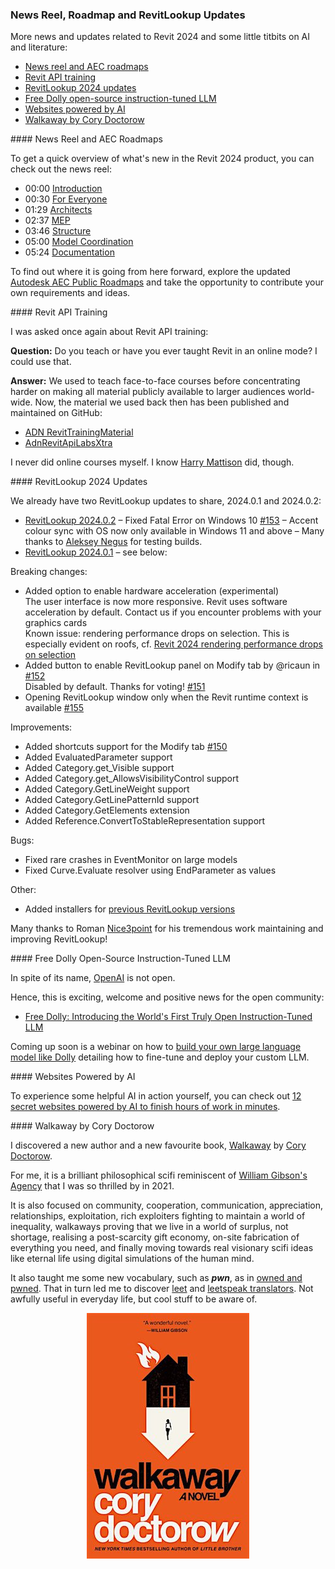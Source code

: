 <head>
<meta http-equiv="Content-Type" content="text/html; charset=utf-8">
<link rel="stylesheet" type="text/css" href="bc.css">
<script src="https://cdn.rawgit.com/google/code-prettify/master/loader/run_prettify.js" type="text/javascript"></script>
</head>

<!---

- What's new in Revit 2024 release reel
  https://youtu.be/qA74NHN8lh0
  https://youtu.be/qA74NHN8lh0?t=2
  https://youtu.be/qA74NHN8lh0?t=30
  https://youtu.be/qA74NHN8lh0?t=89
  https://youtu.be/qA74NHN8lh0?t=157
  https://youtu.be/qA74NHN8lh0?t=226
  https://youtu.be/qA74NHN8lh0?t=300
  https://youtu.be/qA74NHN8lh0?t=324
  Chapters
  00:00 Introduction https://www.youtube.com/watch?v=qA74NHN8lh0&list=RDCMUC605NHqEkxXsFYdoPrD6mOg&index=1&t=0s
  00:30 For Everyone https://www.youtube.com/watch?v=qA74NHN8lh0&list=RDCMUC605NHqEkxXsFYdoPrD6mOg&index=1&t=30s
  01:29 Architects
  02:37 MEP
  03:46 Structure
  05:00 Model Coordination
  05:24 Documentation

- https://blogs.autodesk.com/revit/roadmap/

- webinar
  AEC Collection Essentials:
  What’s New in Revit 2024
  https://www.autodesk.com/webinars/aec/revit-whats-new-2024
  https://twitter.com/AutodeskRevit/status/1645819085886717956?s=20

- RevitLookup 2024
  https://github.com/jeremytammik/RevitLookup/blob/dev_winui/Changelog.md

- RevitLookup 2024.0.1
  https://github.com/jeremytammik/RevitLookup/releases/tag/2024.0.1

- RevitLookup 2024.0.2
  Fixed Fatal Error on Windows 10 #153
  Accent colour sync with OS now only available in Windows 11 and above. Many thanks to Aleksey Negus for testing builds
  https://github.com/jeremytammik/RevitLookup/releases/tag/2024.0.2

- WPF UI
  https://github.com/jeremytammik/RevitLookup/discussions/149#discussioncomment-5565125
  gaborschnierer
  Awesome job! Thank you for your contributions!
  I really like the winui style wpf windows. I tried to achieve a similar result for my project, but failed. I'll dive into into the code, but if you can recommend any guides and tweaks to get a basic winui style window displayed in Revit, that would save me a ton of brainwork. 😅
  Nice3point
  Thank you, I'm very pleased) The easiest way is to copy the UI project from RevitLookup. You will not be able to use the original winui project because it is tied to the use of the static Appication.Current property, which is not available for the dll applications that are used in Revit.
  In addition, you should not forget to add the manifest file to your application)
  изображение
  /Users/jta/a/doc/revit/tbc/git/a/img/wpf_ui_app_manifest.png
  There are probably no manuals, just learning the code 😉
  Using Microsoft.Extensions.Hosting.Host is optional, you can create a regular window, new FluentWindow() and call the ShowDialog() method, if you tell me what fails you, I can give more information)
  gaborschnierer reacted with rocket emoji
  Thanks for the tip. Tried the Host way as well, but it just starts to get so dependent on RevitLookup classes like Host and IWindow, that I gave up. Alternatively newing up the FluentWindow and calling ShowDialog() throws when trying to remove the backdrop. Do you have any quick tips? If not, don't worry, it's not so vital.
  Nice3point
  The documentation used to be here https://wpfui.lepo.co/documentation/, unfortunately it is not available nowTry running this project on your computer and learn how it works
  gaborschnierer
  Yea, I'll build it from ground up when I get the chance. Thanks! 🙏
  https://github.com/lepoco/wpfui

- Revit API training
  Q Do you teach or have you ever taught Revit in an online mode? I could use that.
  A We used to teach face-to-face courses and published the material on GitHub:
  https://github.com/ADN-DevTech/RevitTrainingMaterial
  https://github.com/jeremytammik/AdnRevitApiLabsXtra
  I never did online. I know Harry Mattison did:
  https://www.youtube.com/user/BoostYourBIM

- Siemens and Microsoft drive industrial productivity with generative artificial intelligence
  https://new.siemens.com/us/en/company/press/press-releases/digital-industries/siemens-microsoft-generative-artificial-intelligence.html

- Free Dolly: Introducing the World's First Truly Open Instruction-Tuned LLM
  https://www.databricks.com/blog/2023/04/12/dolly-first-open-commercially-viable-instruction-tuned-llm

- Build Your Own Large Language Model Like Dolly
  How to fine-tune and deploy your custom LLM
  https://www.databricks.com/resources/webinar/build-your-own-large-language-model-dolly

- 12 secret websites powered by AI to finish hours of work in minutes
  https://twitter.com/heyBarsee/status/1646161514682884099?s=20

- Cory Doctorow
  pwn
  https://en.wikipedia.org/wiki/Leet#Owned_and_pwned
  leet
  leetspeak
  https://md5decrypt.net/en/Leet-translator/#results

twitter:

News reel, AEC roadmap, cool scifi, RevitLookup 2024 updates and #RevitAPI training material for the @AutodeskRevit #BIM @DynamoBIM @AutodeskAPS https://autode.sk/rvt2024update

More news and updates related to Revit 2024, and some little titbits on AI and literature:
&ndash; News reel and AEC roadmaps
&ndash; Revit API training
&ndash; RevitLookup 2024 updates
&ndash; Free Dolly open-source instruction-tuned LLM
&ndash; Websites powered by AI
&ndash; Walkaway by Cory Doctorow...

linkedin:

News reel, AEC roadmap, cool scifi, RevitLookup 2024 updates and #RevitAPI training material

https://autode.sk/rvt2024update

- News reel and AEC roadmaps
- Revit API training
- RevitLookup 2024 updates
- Free Dolly open-source instruction-tuned LLM
- Websites powered by AI
- Walkaway by Cory Doctorow...

#BIM #DynamoBIM #AutodeskAPS #Revit #API #IFC #SDK #Autodesk #AEC #adsk

the [Revit API discussion forum](http://forums.autodesk.com/t5/revit-api-forum/bd-p/160) thread

<center>
<img src="img/" alt="" title="" width="600"/>
<p style="font-size: 80%; font-style:italic"></p>
</center>

-->

### News Reel, Roadmap and RevitLookup Updates

More news and updates related to Revit 2024 and some little titbits on AI and literature:

- [News reel and AEC roadmaps](#2)
- [Revit API training](#3)
- [RevitLookup 2024 updates](#4)
- [Free Dolly open-source instruction-tuned LLM](#5)
- [Websites powered by AI](#6)
- [Walkaway by Cory Doctorow](#7)

####<a name="2"></a> News Reel and AEC Roadmaps

To get a quick overview of what's new in the Revit 2024 product, you can check out the news reel:

- 00:00 [Introduction](https://youtu.be/qA74NHN8lh0)
- 00:30 [For Everyone](https://youtu.be/qA74NHN8lh0?t=30)
- 01:29 [Architects](https://youtu.be/qA74NHN8lh0?t=89)
- 02:37 [MEP](https://youtu.be/qA74NHN8lh0?t=157)
- 03:46 [Structure](https://youtu.be/qA74NHN8lh0?t=226)
- 05:00 [Model Coordination](https://youtu.be/qA74NHN8lh0?t=300)
- 05:24 [Documentation](https://youtu.be/qA74NHN8lh0?t=324)

To find out where it is going from here forward, explore
the updated [Autodesk AEC Public Roadmaps](https://blogs.autodesk.com/revit/roadmap/) and
take the opportunity to contribute your own requirements and ideas.

####<a name="3"></a> Revit API Training

I was asked once again about Revit API training:

**Question:** Do you teach or have you ever taught Revit in an online mode? I could use that.

**Answer:** We used to teach face-to-face courses before concentrating harder on making all material  publicly available to larger audiences world-wide.
Now, the material we used back then has been published and maintained on GitHub:

- [ADN RevitTrainingMaterial](https://github.com/ADN-DevTech/RevitTrainingMaterial)
- [AdnRevitApiLabsXtra](https://github.com/jeremytammik/AdnRevitApiLabsXtra)

I never did online courses myself.
I know [Harry Mattison](https://www.youtube.com/user/BoostYourBIM) did, though.

####<a name="4"></a> RevitLookup 2024 Updates

We already have two RevitLookup updates to share, 2024.0.1 and 2024.0.2:

- [RevitLookup 2024.0.2](https://github.com/jeremytammik/RevitLookup/releases/edit/2024.0.2)
  &ndash; Fixed Fatal Error on Windows 10 [#153](https://github.com/jeremytammik/RevitLookup/issues/153)
  &ndash; Accent colour sync with OS now only available in Windows 11 and above
  &ndash; Many thanks to [Aleksey Negus](https://t.me/a_negus) for testing builds.
- [RevitLookup 2024.0.1](https://github.com/jeremytammik/RevitLookup/releases/edit/2024.0.1) &ndash; see below:

Breaking changes:

- Added option to enable hardware acceleration (experimental)
<br/>The user interface is now more responsive. Revit uses software acceleration by default. Contact us if you encounter problems with your graphics cards
<br/>Known issue: rendering performance drops on selection. This is especially evident on roofs,
  cf. [Revit 2024 rendering performance drops on selection](https://forums.autodesk.com/t5/revit-api-forum/revit-2024-rendering-performance-drops-on-selection/td-p/11878396)
- Added button to enable RevitLookup panel on Modify tab by @ricaun in [#152](https://github.com/jeremytammik/RevitLookup/pull/152)
<br/>Disabled by default. Thanks for voting! [#151](https://github.com/jeremytammik/RevitLookup/discussions/151)
- Opening RevitLookup window only when the Revit runtime context is available [#155](https://github.com/jeremytammik/RevitLookup/issues/155)

Improvements:

- Added shortcuts support for the Modify tab [#150](https://github.com/jeremytammik/RevitLookup/issues/150)
- Added EvaluatedParameter support
- Added Category.get_Visible support
- Added Category.get_AllowsVisibilityControl support
- Added Category.GetLineWeight support
- Added Category.GetLinePatternId support
- Added Category.GetElements extension
- Added Reference.ConvertToStableRepresentation support

Bugs:

- Fixed rare crashes in EventMonitor on large models
- Fixed Curve.Evaluate resolver using EndParameter as values

Other:

- Added installers for [previous RevitLookup versions](https://github.com/jeremytammik/RevitLookup/wiki/Versions)

Many thanks to Roman [Nice3point](https://github.com/Nice3point) for his tremendous work maintaining and improving RevitLookup!

####<a name="5"></a> Free Dolly Open-Source Instruction-Tuned LLM

In spite of its name, [OpenAI](https://en.wikipedia.org/wiki/OpenAI) is not open.

Hence, this is exciting, welcome  and positive news for the open community:

- [Free Dolly: Introducing the World's First Truly Open Instruction-Tuned LLM](https://www.databricks.com/blog/2023/04/12/dolly-first-open-commercially-viable-instruction-tuned-llm)

Coming up soon is a webinar on how
to [build your own large language model like Dolly](https://www.databricks.com/resources/webinar/build-your-own-large-language-model-dolly) detailing
how to fine-tune and deploy your custom LLM.

####<a name="6"></a> Websites Powered by AI

To experience some helpful AI in action yourself, you can check
out [12 secret websites powered by AI to finish hours of work in minutes](https://twitter.com/heyBarsee/status/1646161514682884099?s=20).

####<a name="7"></a> Walkaway by Cory Doctorow

I discovered a new author and a new favourite book,
[Walkaway](https://en.wikipedia.org/wiki/Walkaway_(Doctorow_novel))
by [Cory Doctorow](https://en.wikipedia.org/wiki/Cory_Doctorow).

For me, it is a brilliant philosophical scifi reminiscent
of [William Gibson's Agency](https://thebuildingcoder.typepad.com/blog/2021/10/sci-fi-languages-and-pipe-insulation-retrieval.html#4) that I was so thrilled by in 2021.

It is also focused on community, cooperation, communication, appreciation, relationships, exploitation, rich exploiters fighting to maintain a world of inequality, walkaways proving that we live in a world of surplus, not shortage, realising a post-scarcity gift economy, on-site fabrication of everything you need, and finally moving towards real visionary scifi ideas like eternal life using digital simulations of the human mind.

It also taught me some new vocabulary,
such as <span style="font-weight: bold; font-style: italic;">pwn</span>,
as in [owned and pwned](https://en.wikipedia.org/wiki/Leet#Owned_and_pwned).
That in turn led me to discover [leet](https://en.wikipedia.org/wiki/Leet) and
[leetspeak translators](https://duckduckgo.com/?q=leetspeak+translator).
Not awfully useful in everyday life, but cool stuff to be aware of.

<center>
<img src="img/walkaway_cory_doctorow.jpg" alt="Walkaway by Cory Doctorow" title="Walkaway by Cory Doctorow" width="260"/> <!-- Pixel Height: 393 Pixel Width: 260 -->
</center>
